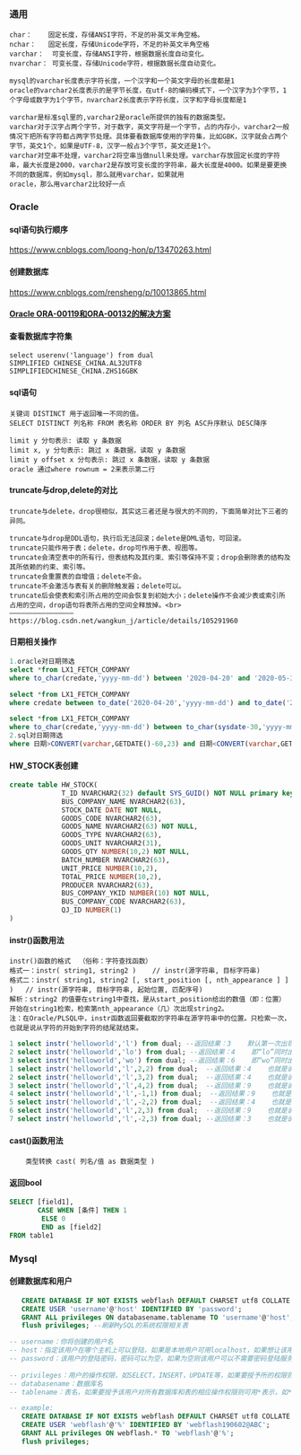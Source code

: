 ### 通用
    char：    固定长度，存储ANSI字符，不足的补英文半角空格。
    nchar：   固定长度，存储Unicode字符，不足的补英文半角空格
    varchar：  可变长度，存储ANSI字符，根据数据长度自动变化。
    nvarchar： 可变长度，存储Unicode字符，根据数据长度自动变化。
    
    mysql的varchar长度表示字符长度，一个汉字和一个英文字母的长度都是1
    oracle的varchar2长度表示的是字节长度，在utf-8的编码模式下，一个汉字为3个字节，1个字母或数字为1个字节，nvarchar2长度表示字符长度，汉字和字母长度都是1

    varchar是标准sql里的,varchar2是oracle所提供的独有的数据类型。
    varchar对于汉字占两个字节，对于数字，英文字符是一个字节，占的内存小，varchar2一般情况下把所有字符都占两字节处理。具体要看数据库使用的字符集，比如GBK，汉字就会占两个字节，英文1个，如果是UTF-8，汉字一般占3个字节，英文还是1个。
    varchar对空串不处理，varchar2将空串当做null来处理。varchar存放固定长度的字符串，最大长度是2000，varchar2是存放可变长度的字符串，最大长度是4000。如果是要更换不同的数据库，例如mysql，那么就用varchar，如果就用
    oracle，那么用varchar2比较好一点

### Oracle
#### sql语句执行顺序
https://www.cnblogs.com/loong-hon/p/13470263.html

#### 创建数据库
https://www.cnblogs.com/rensheng/p/10013865.html

#### [Oracle ORA-00119和ORA-00132的解决方案](https://www.cnblogs.com/adolphyang/p/4702760.html)

#### 查看数据库字符集
    select userenv('language') from dual
    SIMPLIFIED CHINESE_CHINA.AL32UTF8
    SIMPLIFIEDCHINESE_CHINA.ZHS16GBK

#### sql语句
    关键词 DISTINCT 用于返回唯一不同的值。
    SELECT DISTINCT 列名称 FROM 表名称 ORDER BY 列名 ASC升序默认 DESC降序

    limit y 分句表示: 读取 y 条数据
    limit x, y 分句表示: 跳过 x 条数据，读取 y 条数据
    limit y offset x 分句表示: 跳过 x 条数据，读取 y 条数据
    oracle 通过where rownum = 2来表示第二行

#### truncate与drop,delete的对比

    truncate与delete，drop很相似，其实这三者还是与很大的不同的，下面简单对比下三者的异同。

    truncate与drop是DDL语句，执行后无法回滚；delete是DML语句，可回滚。
    truncate只能作用于表；delete，drop可作用于表、视图等。
    truncate会清空表中的所有行，但表结构及其约束、索引等保持不变；drop会删除表的结构及其所依赖的约束、索引等。
    truncate会重置表的自增值；delete不会。
    truncate不会激活与表有关的删除触发器；delete可以。
    truncate后会使表和索引所占用的空间会恢复到初始大小；delete操作不会减少表或索引所占用的空间，drop语句将表所占用的空间全释放掉。<br>
    ————————————————
    https://blog.csdn.net/wangkun_j/article/details/105291960

#### 日期相关操作
```sql
1.oracle对日期筛选
select *from LX1_FETCH_COMPANY
where to_char(credate,'yyyy-mm-dd') between '2020-04-20' and '2020-05-30'

select *from LX1_FETCH_COMPANY
where credate between to_date('2020-04-20','yyyy-mm-dd') and to_date('2020-05-30','yyyy-mm-dd')

select *from LX1_FETCH_COMPANY
where to_char(credate,'yyyy-mm-dd') between to_char(sysdate-30,'yyyy-mm-dd') and to_char(sysdate,'yyyy-mm-dd')
2.sql对日期筛选
where 日期>CONVERT(varchar,GETDATE()-60,23) and 日期<CONVERT(varchar,GETDATE(),23)
```

#### HW_STOCK表创建

```sql
create table HW_STOCK(
             T_ID NVARCHAR2(32) default SYS_GUID() NOT NULL primary key,
             BUS_COMPANY_NAME NVARCHAR2(63),
             STOCK_DATE DATE NOT NULL,
             GOODS_CODE NVARCHAR2(63),
             GOODS_NAME NVARCHAR2(63) NOT NULL,
             GOODS_TYPE NVARCHAR2(63),
             GOODS_UNIT NVARCHAR2(31),
             GOODS_QTY NUMBER(10,2) NOT NULL,
             BATCH_NUMBER NVARCHAR2(63),
             UNIT_PRICE NUMBER(10,2),
             TOTAL_PRICE NUMBER(10,2),
             PRODUCER NVARCHAR2(63),
             BUS_COMPANY_YKID NUMBER(10) NOT NULL,
             BUS_COMPANY_CODE NVARCHAR2(63),
             QJ_ID NUMBER(1)
)
```

#### instr()函数用法
    instr()函数的格式  （俗称：字符查找函数）
    格式一：instr( string1, string2 )    // instr(源字符串, 目标字符串)
    格式二：instr( string1, string2 [, start_position [, nth_appearance ] ] )   // instr(源字符串, 目标字符串, 起始位置, 匹配序号)
    解析：string2 的值要在string1中查找，是从start_position给出的数值（即：位置）开始在string1检索，检索第nth_appearance（几）次出现string2。
    注：在Oracle/PLSQL中，instr函数返回要截取的字符串在源字符串中的位置。只检索一次，也就是说从字符的开始到字符的结尾就结束。
```sql
1 select instr('helloworld','l') from dual; --返回结果：3    默认第一次出现“l”的位置
2 select instr('helloworld','lo') from dual; --返回结果：4    即“lo”同时出现，第一个字母“l”出现的位置
3 select instr('helloworld','wo') from dual; --返回结果：6    即“wo”同时出现，第一个字母“w”出现的位置
1 select instr('helloworld','l',2,2) from dual;  --返回结果：4    也就是说：在"helloworld"的第2(e)号位置开始，查找第二次出现的“l”的位置
2 select instr('helloworld','l',3,2) from dual;  --返回结果：4    也就是说：在"helloworld"的第3(l)号位置开始，查找第二次出现的“l”的位置
3 select instr('helloworld','l',4,2) from dual;  --返回结果：9    也就是说：在"helloworld"的第4(l)号位置开始，查找第二次出现的“l”的位置
4 select instr('helloworld','l',-1,1) from dual;  --返回结果：9    也就是说：在"helloworld"的倒数第1(d)号位置开始，往回查找第一次出现的“l”的位置
5 select instr('helloworld','l',-2,2) from dual;  --返回结果：4    也就是说：在"helloworld"的倒数第2(l)号位置开始，往回查找第二次出现的“l”的位置
6 select instr('helloworld','l',2,3) from dual;  --返回结果：9    也就是说：在"helloworld"的第2(e)号位置开始，查找第三次出现的“l”的位置
7 select instr('helloworld','l',-2,3) from dual; --返回结果：3    也就是说：在"helloworld"的倒数第2(l)号位置开始，往回查找第三次出现的“l”的位置
```

#### cast()函数用法
        类型转换 cast( 列名/值 as 数据类型 )
#### 返回bool
```sql
SELECT [field1],
       CASE WHEN [条件] THEN 1
        ELSE 0
        END as [field2]
FROM table1
```

### Mysql
#### 创建数据库和用户
```sql
   CREATE DATABASE IF NOT EXISTS webflash DEFAULT CHARSET utf8 COLLATE utf8_general_ci; 
   CREATE USER 'username'@'host' IDENTIFIED BY 'password';
   GRANT ALL privileges ON databasename.tablename TO 'username'@'host';
   flush privileges; --刷新MySQL的系统权限相关表

-- username：你将创建的用户名
-- host：指定该用户在哪个主机上可以登陆，如果是本地用户可用localhost，如果想让该用户可以从任意远程主机登陆，可以使用通配符%
-- password：该用户的登陆密码，密码可以为空，如果为空则该用户可以不需要密码登陆服务器
   
-- privileges：用户的操作权限，如SELECT，INSERT，UPDATE等，如果要授予所的权限则使用ALL
-- databasename：数据库名
-- tablename：表名，如果要授予该用户对所有数据库和表的相应操作权限则可用*表示，如*.*

-- example:
   CREATE DATABASE IF NOT EXISTS webflash DEFAULT CHARSET utf8 COLLATE utf8_general_ci; 
   CREATE USER 'webflash'@'%' IDENTIFIED BY 'webflash190602@ABC';
   GRANT ALL privileges ON webflash.* TO 'webflash'@'%';
   flush privileges;
```